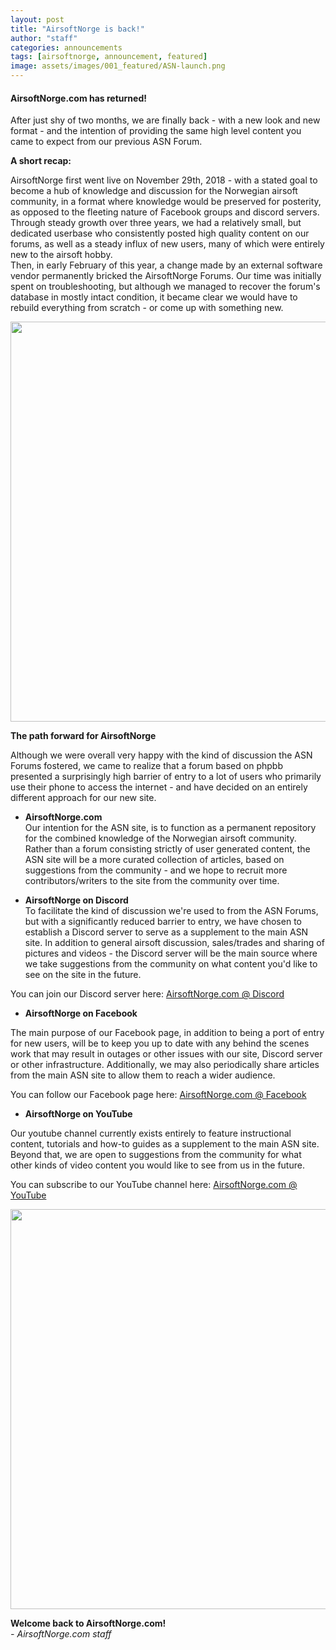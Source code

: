 ```yaml
---
layout: post
title: "AirsoftNorge is back!"
author: "staff"
categories: announcements
tags: [airsoftnorge, announcement, featured]
image: assets/images/001_featured/ASN-launch.png
---
```



#### AirsoftNorge.com has returned!

After just shy of two months, we are finally back - with a new look and new format - and the intention of providing the same high level content you came to expect from our previous ASN Forum.

**A short recap:**

AirsoftNorge first went live on November 29th, 2018 - with a stated goal to become a hub of knowledge and discussion for the Norwegian airsoft community, in a format where knowledge would be preserved for posterity, as opposed to the fleeting nature of Facebook groups and discord servers.
Through steady growth over three years, we had a relatively small, but dedicated userbase who consistently posted high quality content on our forums, as well as a steady influx of new users, many of which were entirely new to the airsoft hobby.<br>
Then, in early February of this year, a change made by an external software vendor permanently bricked the AirsoftNorge Forums. Our time was initially spent on troubleshooting, but although we managed to recover the forum's database in mostly intact condition, it became clear we would have to rebuild everything from scratch - or come up with something new.

<div class="image-thumbnail">
	<a href="/assets/images/001_featured/ASN-phpbb.jpg">
		<img src="/assets/images/001_featured/ASN-phpbb.jpg" width="640"/>
	</a>
</div>



**The path forward for AirsoftNorge**<br>

Although we were overall very happy with the kind of discussion the ASN Forums fostered, we came to realize that a forum based on phpbb presented a surprisingly high barrier of entry to a lot of users who primarily use their phone to access the internet - and have decided on an entirely different approach for our new site.



* **AirsoftNorge.com**<br>
Our intention for the ASN site, is to function as a permanent repository for the combined knowledge of the Norwegian airsoft community.
Rather than a forum consisting strictly of user generated content, the ASN site will be a more curated collection of articles, based on suggestions from the community - and we hope to recruit more contributors/writers to the site from the community over time.

* **AirsoftNorge on Discord**<br>
To facilitate the kind of discussion we're used to from the ASN Forums, but with a significantly reduced barrier to entry, we have chosen to establish a Discord server to serve as a supplement to the main ASN site.
In addition to general airsoft discussion, sales/trades and sharing of pictures and videos - the Discord server will be the main source where we take suggestions from the community on what content you'd like to see on the site in the future.

You can join our Discord server here: <a href="https://discord.gg/eQafMF6PGQ" target="_blank">AirsoftNorge.com @ Discord</a>

* **AirsoftNorge on Facebook**<br>

The main purpose of our Facebook page, in addition to being a port of entry for new users, will be to keep you up to date with any behind the scenes work that may result in outages or other issues with our site, Discord server or other infrastructure.
Additionally, we may also periodically share articles from the main ASN site to allow them to reach a wider audience.

You can follow our Facebook page here: <a href="https://www.facebook.com/AirsoftNorge" target="_blank">AirsoftNorge.com @ Facebook</a>

* **AirsoftNorge on YouTube**<br>

Our youtube channel currently exists entirely to feature instructional content, tutorials and how-to guides as a supplement to the main ASN site.
Beyond that, we are open to suggestions from the community for what other kinds of video content you would like to see from us in the future.

You can subscribe to our YouTube channel here: <a href="https://www.youtube.com/channel/UC0jdeJCXXosXPuwOcTH1MAA" target="_blank">AirsoftNorge.com @ YouTube</a>

<div class="image-thumbnail">
	<a href="/assets/images/001_featured/ASN-launch.png">
		<img src="/assets/images/001_featured/ASN-launch.png" width="640"/>
	</a>
</div>



**Welcome back to AirsoftNorge.com!**<br>
*- AirsoftNorge.com staff*